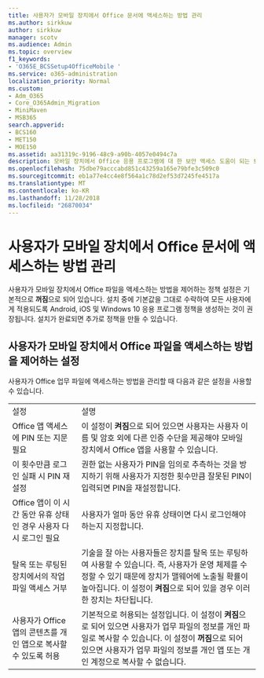 ```yaml
---
title: 사용자가 모바일 장치에서 Office 문서에 액세스하는 방법 관리
ms.author: sirkkuw
author: sirkkuw
manager: scotv
ms.audience: Admin
ms.topic: overview
f1_keywords:
- 'O365E_BCSSetup4OfficeMobile '
ms.service: o365-administration
localization_priority: Normal
ms.custom:
- Adm_O365
- Core_O365Admin_Migration
- MiniMaven
- MSB365
search.appverid:
- BCS160
- MET150
- MOE150
ms.assetid: aa31319c-9196-48c9-a90b-4057e0494c7a
description: 모바일 장치에서 Office 응용 프로그램에 대 한 보안 액세스 도움이 되는 보호 정책에 알아봅니다.
ms.openlocfilehash: 75dbe79acccabd851c43259a165e79bfe3c509c0
ms.sourcegitcommit: eb1a77e4cc4e8f564a1c78d2ef53d7245fe4517a
ms.translationtype: MT
ms.contentlocale: ko-KR
ms.lasthandoff: 11/28/2018
ms.locfileid: "26870034"
---
```

# <a name="manage-how-users-access-office-documents-on-mobile-devices"></a>사용자가 모바일 장치에서 Office 문서에 액세스하는 방법 관리

 사용자가 모바일 장치에서 Office 파일을 액세스하는 방법을 제어하는 정책 설정은 기본적으로 **꺼짐**으로 되어 있습니다. 설치 중에 기본값을 그대로 수락하여 모든 사용자에게 적용되도록 Android, iOS 및 Windows 10 응용 프로그램 정책을 생성하는 것이 권장됩니다. 설치가 완료되면 추가로 정책을 만들 수 있습니다. 
  
## <a name="settings-that-control-how-users-access-office-files-on-mobile-devices"></a>사용자가 모바일 장치에서 Office 파일을 액세스하는 방법을 제어하는 설정

사용자가 Office 업무 파일에 액세스하는 방법을 관리할 때 다음과 같은 설정을 사용할 수 있습니다.
  
|||
|:-----|:-----|
|설정  <br/> |설명  <br/> |
|Office 앱 액세스에 PIN 또는 지문 필요  <br/> |이 설정이 **켜짐**으로 되어 있으면 사용자는 사용자 이름 및 암호 외에 다른 인증 수단을 제공해야 모바일 장치에서 Office 앱을 사용할 수 있습니다.  <br/> |
|이 횟수만큼 로그인 실패 시 PIN 재설정  <br/> |권한 없는 사용자가 PIN을 임의로 추측하는 것을 방지하기 위해 사용자가 지정한 횟수만큼 잘못된 PIN이 입력되면 PIN을 재설정합니다.  <br/> |
|Office 앱이 이 시간 동안 유휴 상태인 경우 사용자 다시 로그인 필요  <br/> |사용자가 얼마 동안 유휴 상태이면 다시 로그인해야 하는지 지정합니다.  <br/> |
|탈옥 또는 루팅된 장치에서의 작업 파일 액세스 거부  <br/> |기술을 잘 아는 사용자들은 장치를 탈옥 또는 루팅하여 사용할 수 있습니다. 즉, 사용자가 운영 체제를 수정할 수 있기 때문에 장치가 맬웨어에 노출될 확률이 높아집니다. 이 설정이 **켜짐**으로 되어 있을 경우 이러한 장치는 차단됩니다.  <br/> |
|사용자가 Office 앱의 콘텐츠를 개인 앱으로 복사할 수 있도록 허용  <br/> |기본적으로 허용되는 설정입니다. 이 설정이 **켜짐**으로 되어 있으면 사용자가 업무 파일의 정보를 개인 파일로 복사할 수 있습니다. 이 설정이 **꺼짐**으로 되어 있으면 사용자가 업무 파일의 정보를 개인 앱 또는 개인 계정으로 복사할 수 없습니다.  <br/> |
   

